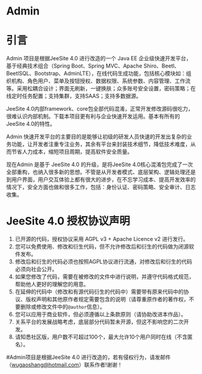 # Admin
# 引言

Admin 项目是根据JeeSite 4.0 进行改造的一个 Java EE 企业级快速开发平台，基于经典技术组合（Spring Boot、Spring MVC、Apache Shiro、Beetl、BeetlSQL、Bootstrap、AdminLTE），在线代码生成功能，包括核心模块如：组织机构、角色用户、菜单及按钮授权、数据权限、系统参数、内容管理、工作流等。采用松耦合设计；界面无刷新，一键换肤；众多账号安全设置，密码策略；在线定时任务配置；支持集群，支持SAAS；支持多数据源。

JeeSite 4.0内部framework、core包全部代码混淆，正常开发修改源码很吃力，很难认识内部机制。下载本项目更有利与企业快速开发运用。基本有所有的JeeSite 4.0的特性。

Admin 快速开发平台的主要目的是能够让初级的研发人员快速的开发出复杂的业务功能，让开发者注重专注业务，其余有平台来封装技术细节，降低技术难度，从而节省人力成本，缩短项目周期，提高软件安全质量。

现在Admin 是基于 JeeSite 4.0 的升级，是将JeeSite 4.0核心混淆包完成了一次全部重构，也纳入很多新的思想。不管是从开发者模式、底层架构、逻辑处理还是到用户界面，用户交互体验上都有很大的进步，在不忘学习成本、提高开发效率的情况下，安全方面也做和很多工作，包括：身份认证、密码策略、安全审计、日志收集。


#  JeeSite 4.0 授权协议声明

1. 已开源的代码，授权协议采用 AGPL v3 + Apache Licence v2 进行发行。
2. 您可以免费使用、修改和衍生代码，但不允许修改后和衍生的代码做为闭源软件发布。
3. 修改后和衍生的代码必须也按照AGPL协议进行流通，对修改后和衍生的代码必须向社会公开。
4. 如果您修改了代码，需要在被修改的文件中进行说明，并遵守代码格式规范，帮助他人更好的理解您的用意。
5. 在延伸的代码中（修改和有源代码衍生的代码中）需要带有原来代码中的协议、版权声明和其他原作者规定需要包含的说明（请尊重原作者的著作权，不要删除或修改文件中的`@author`信息）。
6. 您可以应用于商业软件，但必须遵循以上条款原则（请协助改进本作品）。
7. 关系平台的发展战略考虑，底层部分代码暂未开源，但这不影响您的二次开发。
8. 请知悉社区版，用户数不可超过100个，最大允许10个用户同时在线（不含匿名）。

#Admin项目是根据JeeSite 4.0 进行改造的，若有侵权行为，请发邮件（wugaoshang@hotmail.com）联系作者!谢谢！